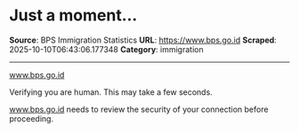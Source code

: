 # Just a moment...

**Source**: BPS Immigration Statistics
**URL**: https://www.bps.go.id
**Scraped**: 2025-10-10T06:43:06.177348
**Category**: immigration

---

www.bps.go.id

Verifying you are human. This may take a few seconds.

www.bps.go.id needs to review the security of your connection before proceeding.
